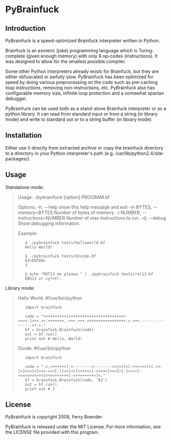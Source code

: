 PyBrainfuck
===========

Introduction
------------

PyBrainfuck is a speed-optimized Brainfuck interpreter written in Python. 

Brainfuck is an esoteric (joke) programming language which is Turing-complete
(given enough memory) with only 8 op-codes (instructions). It was designed to
allow for the smallest possible compiler.

Some other Python interpreters already exists for Brainfuck, but they are
either obfuscated or awfully slow. PyBrainfuck has been optimized for speed by
doing various preprocessing on the code such as pre-caching loop instructions,
removing non-instructions, etc. PyBrainfuck also has configurable memory size,
infinite loop protection and a somewhat spartan debugger.

PyBrainfuck can be used both as a stand-alone Brainfuck interpreter or as a 
python library. It can read from standard input or from a string (in library
mode) and write to standard out or to a string buffer (in library mode).


Installation
------------

Either use it directly from extracted archive or copy the brainfuck directory
to a directory in your Python interpreter's path (e.g.
/usr/lib/python2.4/site-packages/).


Usage
-----

Standalone mode: 

>    Usage: ./pybrainfuck [option] PROGRAM.bf
>
>    Options:
>      -h, --help            show this help message and exit
>      -m BYTES, --memory=BYTES
>                            Number of bytes of memory.
>      -i NUMBER, --instructions=NUMBER
>                            Number of max instructions to run.
>      -d, --debug           Show debugging information.
>
>    Example:
>
>        $ ./pybrainfuck tests/helloworld.bf 
>        Hello World!
>
>        $ ./pybrainfuck tests/divide.bf 
>        62<ENTER>
>        3
>
>        $ echo "ROT13 me please." | ./pybrainfuck tests/rot13.bf
>        EBG13 zr cyrnfr.

Library mode:

>    Hello World:
>        #!/usr/bin/python
>
>        import brainfuck
>
>        code = "++++++++++[>+++++++>++++++++++>+++>+<<<<-]>++.>+.+++++++..+++.>++.<<+++++++++++++++.>.+++.------.--------.>+.>."
>        bf = brainfuck.Brainfuck(code)
>        out = bf.run() 
>        print out # Hello, World!
>
>
>    Divide:
>        #!/usr/bin/python
>
>        import brainfuck
>        
>        code = ",>,>++++++[-<--------<-------->>]<<[>[->+>+<<]>[-<<-[>]>>>[<[>>>-<<<[-]]>>]<<]>>>+<<[-<<+>>]<<<]>[-]>>>>[-<<<<<+>>>>>]<<<<++++++[-<++++++++>]<."
>        bf = brainfuck.Brainfuck(code, '62')
>        out = bf.run()
>        print out # 3


License
-------

PyBrainfuck is copyright 2008, Ferry Boender.

PyBrainfuck is released under the MIT License. For more information, see the
LICENSE file provided with this program.
